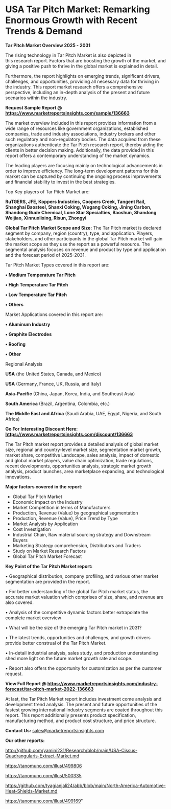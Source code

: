 # USA Tar Pitch Market: Remarking Enormous Growth with Recent Trends & Demand

<Strong> Tar Pitch Market Overview 2025 - 2031</strong>

The rising technology in Tar Pitch Market is also depicted in this research report. Factors that are boosting the growth of the market, and giving a positive push to thrive in the global market is explained in detail.

Furthermore, the report highlights on emerging trends, significant drivers, challenges, and opportunities, providing all necessary data for thriving in the industry. This report market research offers a comprehensive perspective, including an in-depth analysis of the present and future scenarios within the industry.

<strong>Request Sample Report @ <a href=https://www.marketreportsinsights.com/sample/136663>https://www.marketreportsinsights.com/sample/136663</a></strong>

The market overview included in this report provides information from a wide range of resources like government organizations, established companies, trade and industry associations, industry brokers and other such regulatory and non-regulatory bodies. The data acquired from these organizations authenticate the Tar Pitch research report, thereby aiding the clients in better decision making. Additionally, the data provided in this report offers a contemporary understanding of the market dynamics.

The leading players are focusing mainly on technological advancements in order to improve efficiency. The long-term development patterns for this market can be captured by continuing the ongoing process improvements and financial stability to invest in the best strategies.

Top Key players of Tar Pitch Market are:

<strong>RuTGERS, JFE, Koppers Industries, Coopers Creek, Tangent Rail, Shanghai Baosteel, Shanxi Coking, Wugang Coking, Jining Carbon, Shandong Gude Chemical, Lone Star Specialties, Baoshun, Shandong Weijiao, Xinnuolixing, Risun, Zhongyi</strong>

<strong><b>Global Tar Pitch Market Scope and Size:</b></strong>
The Tar Pitch market is declared segment by company, region (country), type, and application. Players, stakeholders, and other participants in the global Tar Pitch market will gain the market scope as they use the report as a powerful resource. The segmental analysis focuses on revenue and product by type and application and the forecast period of 2025-2031.

Tar Pitch Market Types covered in this report are:

<strong>• Medium Temperature Tar Pitch

• High Temperature Tar Pitch

• Low Temperature Tar Pitch

• Others</strong>

Market Applications covered in this report are:

<strong>• Aluminum Industry

• Graphite Electrodes

• Roofing

• Other</strong> 

Regional Analysis

<strong>USA</strong> (the United States, Canada, and Mexico)

<strong>USA</strong> (Germany, France, UK, Russia, and Italy)

<strong>Asia-Pacific</strong> (China, Japan, Korea, India, and Southeast Asia)

<strong>South America</strong> (Brazil, Argentina, Colombia, etc.)

<strong>The Middle East and Africa</strong> (Saudi Arabia, UAE, Egypt, Nigeria, and South Africa)

<strong>Go For Interesting Discount Here: <a href=https://www.marketreportsinsights.com/discount/136663>https://www.marketreportsinsights.com/discount/136663</a></strong>

The Tar Pitch market report provides a detailed analysis of global market size, regional and country-level market size, segmentation market growth, market share, competitive Landscape, sales analysis, impact of domestic and global market players, value chain optimization, trade regulations, recent developments, opportunities analysis, strategic market growth analysis, product launches, area marketplace expanding, and technological innovations.

<strong><b>Major factors covered in the report:</b></strong>
<ul>
  <li>Global Tar Pitch Market </li>
  <li>Economic Impact on the Industry</li>
  <li>Market Competition in terms of Manufacturers</li>
  <li>Production, Revenue (Value) by geographical segmentation</li>
  <li>Production, Revenue (Value), Price Trend by Type</li>
  <li>Market Analysis by Application</li>
  <li>Cost Investigation</li>
  <li>Industrial Chain, Raw material sourcing strategy and Downstream Buyers</li>
  <li>Marketing Strategy comprehension, Distributors and Traders</li>
  <li>Study on Market Research Factors</li>
  <li>Global Tar Pitch Market Forecast</li>
</ul>

<strong><b>Key Point of the Tar Pitch Market report:</b></strong>

• Geographical distribution, company profiling, and various other market segmentation are provided in the report.

• For better understanding of the global Tar Pitch market status, the accurate market valuation which comprises of size, share, and revenue are also covered.

• Analysis of the competitive dynamic factors better extrapolate the complete market overview

• What will be the size of the emerging Tar Pitch market in 2031?

• The latest trends, opportunities and challenges, and growth drivers provide better construal of the Tar Pitch Market.

• In-detail industrial analysis, sales study, and production understanding shed more light on the future market growth rate and scope.

• Report also offers the opportunity for customization as per the customer request.

<strong><b>View Full Report @ <a href=https://www.marketreportsinsights.com/industry-forecast/tar-pitch-market-2022-136663>https://www.marketreportsinsights.com/industry-forecast/tar-pitch-market-2022-136663</a></b></strong>


At last, the Tar Pitch Market report includes investment come analysis and development trend analysis. The present and future opportunities of the fastest growing international industry segments are coated throughout this report. This report additionally presents product specification, manufacturing method, and product cost structure, and price structure.

<strong>Contact Us:</strong>
sales@marketreportsinsights.com

<strong>Our other reports:</strong>

<a href=http://github.com/yamini231/Research/blob/main/USA-Cissus-Quadrangularis-Extract-Market.md>http://github.com/yamini231/Research/blob/main/USA-Cissus-Quadrangularis-Extract-Market.md</a>

<a href=https://tanomuno.com/illust/499806>https://tanomuno.com/illust/499806</a>

<a href=https://tanomuno.com/illust/500335>https://tanomuno.com/illust/500335</a>

<a href=https://github.com/tyagianjali24/abb/blob/main/North-America-Automotive-Heat-Shields-Market.md>https://github.com/tyagianjali24/abb/blob/main/North-America-Automotive-Heat-Shields-Market.md</a>

<a href=https://tanomuno.com/illust/499169>https://tanomuno.com/illust/499169</a>"

